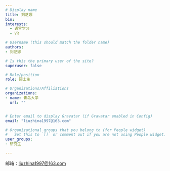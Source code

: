 ```yaml
---
# Display name
title: 刘芝娜
bio: 
interests:
  - 语言学习
  - VR

# Username (this should match the folder name)
authors:
- 刘芝娜

# Is this the primary user of the site?
superuser: false

# Role/position
role: 硕士生

# Organizations/Affiliations
organizations:
- name: 青岛大学
  url: ""


# Enter email to display Gravatar (if Gravatar enabled in Config)
email: "liuzhina1997@163.com"

# Organizational groups that you belong to (for People widget)
#   Set this to `[]` or comment out if you are not using People widget.
user_groups:
- 研究生

---
```




邮箱：liuzhina1997@163.com
